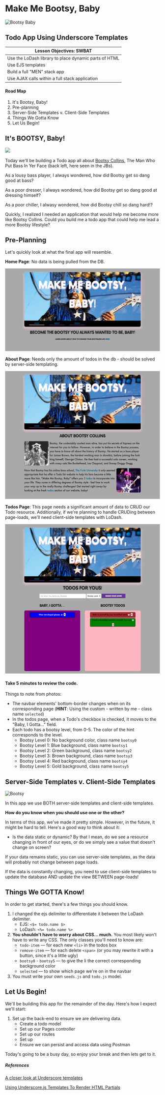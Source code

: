 # Make Me Bootsy, Baby

![Bootsy Baby](http://2ap6ndle7dn3hxy4u3p0d587.wpengine.netdna-cdn.com/wp-content/uploads/2010/11/bootsy-collins-bootzilla.jpeg)

## Todo App Using Underscore Templates

| Lesson Objectives: SWBAT                 |
| ---------------------------------------- |
| Use the LoDash library to place dynamic parts of HTML |
| Use EJS templates                        |
| Build a full "MEN" stack app             |
| Use AJAX calls within a full stack application |

#### Road Map

1. It's Bootsy, Baby!
2. Pre-planning
3. Server-Side Templates v. Client-Side Templates
4. Things We Gotta Know
5. Let Us Begin!

## It's BOOTSY, Baby!

![](http://okp-cdn.okayplayer.com/wp-content/uploads/2014/09/JBsPhoto.jpg)

Today we'll be building a Todo app all about [Bootsy Collins](https://en.wikipedia.org/wiki/Bootsy_Collins), The Man Who Put Bass In Yer Face (back left, here seen in the JBs).

As a lousy bass player, I always wondered, how did Bootsy get so dang good at bass?

As a poor dresser, I always wondered, how did Bootsy get so dang good at dressing himself?

As a poor chiller, I alwasy wondered, how did Bootsy chill so dang hard!?

Quickly, I realized I needed an application that would help me become more like Bootsy Collins. Could you build me a todo app that could help me lead a more Bootsy lifestyle?

## Pre-Planning

Let's quickly look at what the final app will resemble.

**Home Page**: No data is being pulled from the DB.

![home page](./public/readme_images/home_page.png)

**About Page**: Needs only the amount of todos in the db - should be solved by server-side templating.

![about page](./public/readme_images/about_page.png)

**Todos Page**: This page needs a significant amount of data to CRUD our Todo resource. Additionally, if we're planning to handle CRUDing between page-loads, we'll need client-side templates with LoDash. 

![todos page](./public/readme_images/todos_page.png)

#### Take 5 minutes to review the code.

Things to note from photos:

- The navbar elements' bottom-border changes when on its corresponding page (**HINT**: Using the custom - written by me - class name `selected`)
- In the todos page, when a Todo's checkbox is checked, it moves to the "Baby, I Gotta…" field.
- Each todo has a bootsy level, from 0-5. The color of the hint corresponds to the level.
  - Bootsy Level 0: No background color, class name `bootsy0`
  - Bootsy Level 1: Blue background, class name `bootsy1`
  - Bootsy Level 2: Green background, class name `bootsy2`
  - Bootsy Level 3: Brown background, class name `bootsy3`
  - Bootsy Level 4: Red background, class name `bootsy4`
  - Bootsy Level 5: Gold background, class name `bootsy5`

## Server-Side Templates v. Client-Side Templates

![Bootsy](http://www.laut.de/Bootsy-Collins/bootsy-collins-1668.jpg)

In this app we use BOTH server-side templates and client-side templates.

**How do you know when you should use one or the other?**

In terms of this app, we've made it pretty simple. However, in the future, it might be hard to tell. Here's a good way to think about it:

- Is the data static or dynamic? By that I mean, do we see a resource changing in front of our eyes, or do we simply see a value that doesn't change on screen?

If your data remains static, you can use server-side templates, as the data will probably not change between page loads.

If the data is constantly changing, you need to use client-side templates to update the database AND update the view BETWEEN page-loads!

## Things We GOTTA Know!

In order to get started, there's a few things you should know.

1. I changed the ejs delimiter to differentiate it between the LoDash delimiter.
   - EJS: `<$= todo.name $>`
   - LoDash: `<%= todo.name %>`
2. **You shouldn't have to worry about CSS… much.** You most likely won't have to write any CSS. The only classes you'll need to know are:
   - `todo-item` — for each new `<li>` in the todos box
   - `remove-item` — for each delete `<span>` (or you may rewrite it with a button, since it's a little ugly)
   - `bootsy0` - `bootsy5` — to give the li the correct corresponding background color
   - `selected` — to show which page we're on in the navbar
3. You must write your own `seeds.js` and `todo.js` model.

## Let Us Begin!

We'll be building this app for the remainder of the day. Here's how I expect we'll start:

1. Set up the back-end to ensure we are delivering data.
   - Create a todo model
   - Set up our Pages controller
   - Set up our routes
   - Set up 
   - Ensure we can persist and access data using Postman

Today's going to be a busy day, so enjoy your break and then lets get to it.

##### References

[A closer look at Underscore templates](http://www.2ality.com/2012/06/underscore-templates.html)

[Using Underscore.js Templates To Render HTML Partials](http://www.bennadel.com/blog/2411-using-underscore-js-templates-to-render-html-partials.htm)